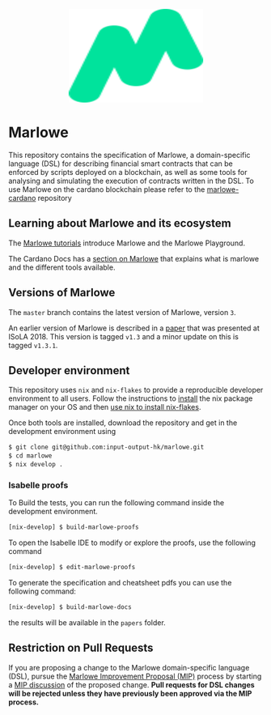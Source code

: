 <p align="center">
  <img width="266" height="185" src="marlowe-logo.svg">
</p>

# Marlowe

This repository contains the specification of Marlowe, a domain-specific language (DSL) for describing financial smart contracts that can be enforced by scripts deployed on a blockchain, as well as some tools for analysing and simulating the execution of contracts written in the DSL. To use Marlowe on the cardano blockchain please refer to the [marlowe-cardano](https://github.com/input-output-hk/marlowe-cardano) repository

## Learning about Marlowe and its ecosystem

The [Marlowe tutorials](https://play.marlowe-finance.io/doc/marlowe/tutorials/index.html) introduce Marlowe and the Marlowe Playground.

The Cardano Docs has a [section on Marlowe](https://docs.cardano.org/marlowe/learn-about-marlowe) that explains what is marlowe and the different tools available.

## Versions of Marlowe

The `master` branch contains the latest version of Marlowe, version `3`.

An earlier version of Marlowe is described in a [paper](https://iohk.io/research/papers/#2WHKDRA8) that was presented at ISoLA 2018. This version is tagged `v1.3` and a minor update on this is tagged `v1.3.1`.

## Developer environment

This repository uses `nix` and `nix-flakes` to provide a reproducible developer environment to all users. Follow the instructions to [install](https://nixos.org/download.html) the nix package manager on your OS and then [use nix to install nix-flakes](https://nixos.wiki/wiki/Flakes#Installing_flakes).

Once both tools are installed, download the repository and get in the development environment using

```bash
$ git clone git@github.com:input-output-hk/marlowe.git
$ cd marlowe
$ nix develop .
```

### Isabelle proofs

To Build the tests, you can run the following command inside the development environment.

```bash
[nix-develop] $ build-marlowe-proofs
```

To open the Isabelle IDE to modify or explore the proofs, use the following command

```bash
[nix-develop] $ edit-marlowe-proofs
```

To generate the specification and cheatsheet pdfs you can use the following command:
```bash
[nix-develop] $ build-marlowe-docs
```

the results will be available in the `papers` folder.


## Restriction on Pull Requests

If you are proposing a change to the Marlowe domain-specific language (DSL), pursue the [Marlowe Improvement Proposal (MIP)](https://github.com/input-output-hk/MIPs) process by starting a [MIP discussion](https://github.com/input-output-hk/MIPs/discussions) of the proposed change. **Pull requests for DSL changes will be rejected unless they have previously been approved via the MIP process.**
